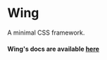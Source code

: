 # Wing

A minimal CSS framework.

#### Wing's docs are available [here](http://kingpixil.github.io/wing)
